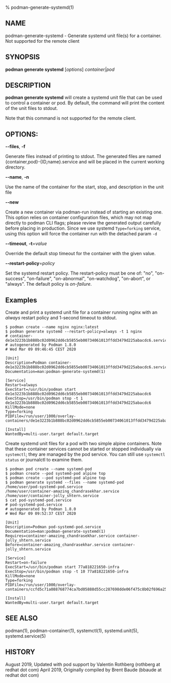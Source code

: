 % podman-generate-systemd(1)

## NAME
podman\-generate\-systemd - Generate systemd unit file(s) for a container. Not supported for the remote client

## SYNOPSIS
**podman generate systemd** [*options*] *container|pod*

## DESCRIPTION
**podman generate systemd** will create a systemd unit file that can be used to control a container or pod.
By default, the command will print the content of the unit files to stdout.

Note that this command is not supported for the remote client.

## OPTIONS:

**--files**, **-f**

Generate files instead of printing to stdout.  The generated files are named {container,pod}-{ID,name}.service and will be placed in the current working directory.

**--name**, **-n**

Use the name of the container for the start, stop, and description in the unit file

**--new**

Create a new container via podman-run instead of starting an existing one.  This option relies on container configuration files, which may not map directly to podman CLI flags; please review the generated output carefully before placing in production.
Since we use systemd `Type=forking` service, using this option will force the container run with the detached param `-d`

**--timeout**, **-t**=*value*

Override the default stop timeout for the container with the given value.

**--restart-policy**=*policy*

Set the systemd restart policy.  The restart-policy must be one of: "no", "on-success", "on-failure", "on-abnormal",
"on-watchdog", "on-abort", or "always".  The default policy is *on-failure*.

## Examples

Create and print a systemd unit file for a container running nginx with an *always* restart policy and 1-second timeout to stdout.
```
$ podman create --name nginx nginx:latest
$ podman generate systemd --restart-policy=always -t 1 nginx
# container-de1e3223b1b888bc02d0962dd6cb5855eb00734061013ffdd3479d225abacdc6.service
# autogenerated by Podman 1.8.0
# Wed Mar 09 09:46:45 CEST 2020

[Unit]
Description=Podman container-de1e3223b1b888bc02d0962dd6cb5855eb00734061013ffdd3479d225abacdc6.service
Documentation=man:podman-generate-systemd(1)

[Service]
Restart=always
ExecStart=/usr/bin/podman start de1e3223b1b888bc02d0962dd6cb5855eb00734061013ffdd3479d225abacdc6
ExecStop=/usr/bin/podman stop -t 1 de1e3223b1b888bc02d0962dd6cb5855eb00734061013ffdd3479d225abacdc6
KillMode=none
Type=forking
PIDFile=/run/user/1000/overlay-containers/de1e3223b1b888bc02d0962dd6cb5855eb00734061013ffdd3479d225abacdc6/userdata/conmon.pid

[Install]
WantedBy=multi-user.target default.target
```

Create systemd unit files for a pod with two simple alpine containers. Note that these container services cannot be started or stopped individually via `systemctl`; they are managed by the pod service. You can still use `systemctl status` or journalctl to examine them.
```
$ podman pod create --name systemd-pod
$ podman create --pod systemd-pod alpine top
$ podman create --pod systemd-pod alpine top
$ podman generate systemd --files --name systemd-pod
/home/user/pod-systemd-pod.service
/home/user/container-amazing_chandrasekhar.service
/home/user/container-jolly_shtern.service
$ cat pod-systemd-pod.service
# pod-systemd-pod.service
# autogenerated by Podman 1.8.0
# Wed Mar 09 09:52:37 CEST 2020

[Unit]
Description=Podman pod-systemd-pod.service
Documentation=man:podman-generate-systemd(1)
Requires=container-amazing_chandrasekhar.service container-jolly_shtern.service
Before=container-amazing_chandrasekhar.service container-jolly_shtern.service

[Service]
Restart=on-failure
ExecStart=/usr/bin/podman start 77a818221650-infra
ExecStop=/usr/bin/podman stop -t 10 77a818221650-infra
KillMode=none
Type=forking
PIDFile=/run/user/1000/overlay-containers/ccfd5c71a088768774ca7bd05888d55cc287698dde06f475c8b02f696a25adcd/userdata/conmon.pid

[Install]
WantedBy=multi-user.target default.target
```

## SEE ALSO
podman(1), podman-container(1), systemctl(1), systemd.unit(5), systemd.service(5)

## HISTORY
August 2019, Updated with pod support by Valentin Rothberg (rothberg at redhat dot com)
April 2019, Originally compiled by Brent Baude (bbaude at redhat dot com)
